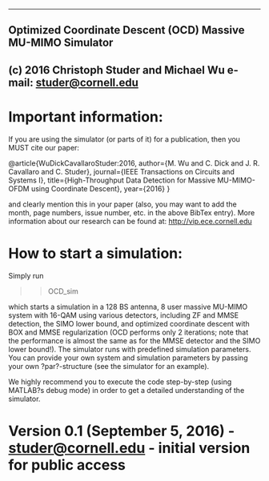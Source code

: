 -------------------------------------------------------
Optimized Coordinate Descent (OCD) Massive MU-MIMO Simulator
-------------------------------------------------------
(c) 2016 Christoph Studer and Michael Wu 
e-mail: studer@cornell.edu 
-------------------------------------------------------

# Important information:

If you are using the simulator (or parts of it) for a publication, then you MUST cite our paper:

@article{WuDickCavallaroStuder:2016,
  author={M. Wu and C. Dick and J. R. Cavallaro and C. Studer},
  journal={IEEE Transactions on Circuits and Systems I},
  title={High-Throughput Data Detection for Massive MU-MIMO-OFDM using Coordinate Descent},
  year={2016}
}

and clearly mention this in your paper (also, you may want to add the month, page numbers, issue number, etc. in the above BibTex entry). More information about our research can be found at: http://vip.ece.cornell.edu

# How to start a simulation:

Simply run 

>> OCD_sim

which starts a simulation in a 128 BS antenna, 8 user massive MU-MIMO system with 16-QAM using various detectors, including ZF and MMSE detection, the SIMO lower bound, and optimized coordinate descent with BOX and MMSE regularization (OCD performs only 2 iterations; note that the performance is almost the same as for the MMSE detector and the SIMO lower bound!). The simulator runs with predefined simulation parameters. You can provide your own system and simulation parameters by passing your own ?par?-structure (see the simulator for an example). 

We highly recommend you to execute the code step-by-step (using MATLAB?s debug mode) in order to get a detailed understanding of the simulator. 

# Version 0.1 (September 5, 2016) - studer@cornell.edu - initial version for public access